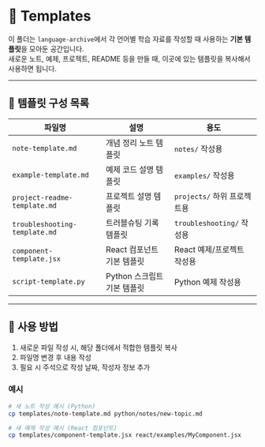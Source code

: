 # 📝 Templates

이 폴더는 `language-archive`에서 각 언어별 학습 자료를 작성할 때 사용하는 **기본 템플릿**을 모아둔 공간입니다.  
새로운 노트, 예제, 프로젝트, README 등을 만들 때, 이곳에 있는 템플릿을 복사해서 사용하면 됩니다.

---

## 📂 템플릿 구성 목록

| 파일명 | 설명 | 용도 |
|---|---|---|
| `note-template.md` | 개념 정리 노트 템플릿 | `notes/` 작성용 |
| `example-template.md` | 예제 코드 설명 템플릿 | `examples/` 작성용 |
| `project-readme-template.md` | 프로젝트 설명 템플릿 | `projects/` 하위 프로젝트용 |
| `troubleshooting-template.md` | 트러블슈팅 기록 템플릿 | `troubleshooting/` 작성용 |
| `component-template.jsx` | React 컴포넌트 기본 템플릿 | React 예제/프로젝트 작성용 |
| `script-template.py` | Python 스크립트 기본 템플릿 | Python 예제 작성용 |

---

## 📑 사용 방법
1. 새로운 파일 작성 시, 해당 폴더에서 적합한 템플릿 복사
2. 파일명 변경 후 내용 작성
3. 필요 시 주석으로 작성 날짜, 작성자 정보 추가

### 예시
```bash
# 새 노트 작성 예시 (Python)
cp templates/note-template.md python/notes/new-topic.md

# 새 예제 작성 예시 (React 컴포넌트)
cp templates/component-template.jsx react/examples/MyComponent.jsx

